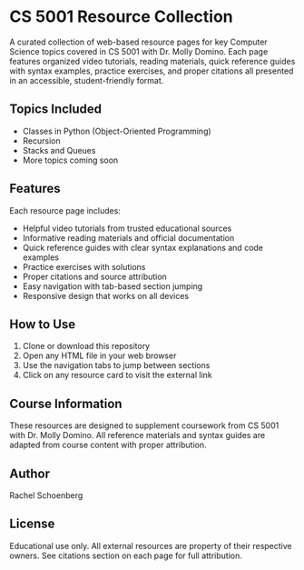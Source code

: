 # CS 5001 Resource Collection

A curated collection of web-based resource pages for key Computer Science topics covered in CS 5001 with Dr. Molly Domino. Each page features organized video tutorials, reading materials, quick reference guides with syntax examples, practice exercises, and proper citations all presented in an accessible, student-friendly format.

## Topics Included

* Classes in Python (Object-Oriented Programming)
* Recursion
* Stacks and Queues
* More topics coming soon

## Features

Each resource page includes:

* Helpful video tutorials from trusted educational sources
* Informative reading materials and official documentation
* Quick reference guides with clear syntax explanations and code examples
* Practice exercises with solutions
* Proper citations and source attribution
* Easy navigation with tab-based section jumping
* Responsive design that works on all devices

## How to Use

1. Clone or download this repository
2. Open any HTML file in your web browser
3. Use the navigation tabs to jump between sections
4. Click on any resource card to visit the external link

## Course Information

These resources are designed to supplement coursework from CS 5001 with Dr. Molly Domino. All reference materials and syntax guides are adapted from course content with proper attribution.

## Author

Rachel Schoenberg

## License

Educational use only. All external resources are property of their respective owners. See citations section on each page for full attribution.